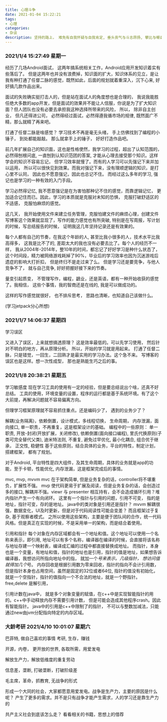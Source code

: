 ```yaml
---
title: 心理斗争
date: 2021-01-04 15:22:21
tags:
- 心理
categories:
- 杂谈
description: 坚持的路上， 难免有自我怀疑与自我肯定, 垂头丧气与斗志昂扬, 攀比与嘲讽, 放弃与启航, 心生无力与信心满满, 这些挣扎，纠结与鸡汤的心理就记录在这里吧。
---
```


### 2021/1/4 15:27:49 星期一

经历了几场Android面试， 这两年搞系统相关工作，Android应用开发知识着实有些落后了。 但是这两年也并没有浪费掉，知识面的扩大，知识体系的见立，是让我有种打通了任督二脉的感觉，既然如此，后面的规划就着重深入，沉下心来, 好好搞几款作品出来。

面试的失败确实挺打击人的，但是站在面试人的角度想也是合理的， 我说我能胜任绝大多数的app开发，但是面试的效果并不能让人信服，你说是为了扩大知识面？但人团队也没有必要去承担我这种选择所带来的风险， 所以， 除非自主创业， 但凡还得进公司， 必然得经过面试，必然得遵我循市场的规律, 既然面广不精，那么就精了再来吧。

打通了任督二脉是啥感觉？ 学习技术不再是毫无头绪， 手上仿佛找到了编程的小锤子， 到处都能敲敲。 那么就拿手上的锤子， 好好打造作品吧。

前几年扩展自己的知识面，这也是性格使然，我学习的过程，超出了认知范围的，必然得刨根问底, 一直刨到认知识范团的答案, 才能从心理去接受那个知识。这样学会的知识不容易忘记， 但学习效率就慢了。而有的人学习可以先强记下来并加以运用， 所以可以很快见到效果。而我对强记下来，没有理顺逻辑的知识，是打心里不认同， 因此也不愿意强记，因此也总记不住。 而经过这么多年的学习, 强记也是学习的一种有效的入门手段。

学习必然得记忆, 我不愿意强记是在为害怕那种记不住的感觉，而靠逻辑记忆， 更加适合记住而已。因此，学习的本质就是克服对未知的恐惧， 克服打破舒适区的不适感， 克服怕麻烦的感觉。 

这几天， 我开始使用文件来建立任务管理，克服怕建文件的麻烦心理，创建文件写博客这个效果就显现了，写作的能力感觉也有所突破, 特别是在写周报，写计划的时候，写总结报告的时候， 证明我这几年坚持记录还是有效果的。


每个人都有自己的节奏，在我这个年龄的人, 甚至比我小很多的人，技术水平比我高得多， 这我是比不了的, 差距太大的我也没有必要去比了。每个人的经历不一样， 我从2004年-2014年，整10年的时间，都忘记了好好学习是种什么状态了，这个时间段，精力被网络游戏耗掉了90%，毕业后的学习效率也因为沉迷游戏后遗症的影响大打折扣， 但是终归不是走过来了么。 但是学习还是要竞争，与他人竞争不了， 就与自己竞争, 好好把握好接下来的节奏。

量变引起质变， 不管理写作，编程，鶝业，还是英语，都有一种开始收获的感觉了。我相信， 这些个事情，我的智商还是在线的, 我是可以做成功的。

这样的写作感觉就很好， 也不排斥思考， 思路也清晰，也知道自己该做什么。 

(学习jetpack分心所想)

### 2021/1/7 14:06:37 星期四
学习误区

又进入了误区，上来就想搞透原理？ 这是效率最低的。可以先学习使用， 然后针对不明白的地方，再从原理分析。
所以，开始的学习就是用起来。 
打通了任督二脉，只是错觉，一回生，二回熟才是最实用的学习办法。这个急不来。
写博客的误区也是这样。想一次性成型， 那也是熟能生巧之后的事。

### 2021/1/8 20:38:21 星期五
学习敏感度
现在学习工具的使用有一定的经验，但是要总结说出个啥，还真不好总结。 工具的使用，环境变量的设置，程序的运行都是基于系统环境。有了这个大前提，再解决问题就不容易偏离方向。 

但理学习框架原理就不容易抓住重点。还是编码少了， 遇到的业务少了？ 

解耦(业务隔离)，依赖倒置，设计模式，多线程切换， 生命周期， 内存泄漏，面向接口, 单一职责，不再重复，这是框架设计的基础。
编程中的一些原则：
单一职责, 开放-封闭(开放扩展，关闭修改), 依赖倒置(面向接口编程), 里氏代换原则(子类可完全替代父类), 迪米特法则, 不重复, 避免过早优化, 最小化耦合, 组合优于继承， 正交性, 稳健性
基于这些原则，结合具体的业务，平台的特性，制定计划， 搭建框架， 都有了规划。

对于Android, 平台特性是四大组件，及其生命周期，具体的业务就是app的功能，至于卡顿，性能优化, 内存泄漏，这是框架完成后的事情。

mvc, mvp, mvvm
mvc 在于架构简单, 但是业务复杂的话，controller将不堪重负，扩展性不强。
mvp 使代码更易于扩展及阅读，但是业务复杂的话，会创造过多的接口, 解耦并不强。viewr 与 presenter 相互持有，会不会造成循环引用？堆内指针产生一个有向闭环。
这里有一个指针与引用的问题，引用不可变， 指的是地址，指针可变，存的是地址。 java中的类对象是引用还是指针？ 
mvvm 解耦很强，数据变化，UI及时更新，但是对于代码阅读性可能会变差？ 而且框架过于复杂, 基于观察者模式。
之所以使用这些架构，主要是便于团队间的合作，统一代码风格。但是真正在实现的时候，不是采用单一的架构，而是结合着使用。

引用和指针
每个对象在内存区域都会有一个地址和值。这个地址可以使用一个名称来表示，即引用, 地址可以有多个名称，编译器在编译的时候，会直接将该名称与地址存建一个映射表，编译成汇编的过程中都直接替换成地址。 而指针，本身也是一个变量，有地址和值，指针的地址也是引用，指针的值是地址，如果想告诉编译器，我想访问所指向地址中的指， 就加一个*号来表示。几级指针， 想访问值就得加几个*号。
内存回收是根据引用数为零来回收，指针的指向不会计引用数，但是指针本身也占用空间，虽然是固定的32位或者64位, 指针的值没有初始化，就是一个空指针，指针的值指向一个不合法的地址，就是一个野指针。free,delete 是解引用，

引用计数在java中， 就是多个对象变量的赋值，在c++中是实现智能指针的用的。c++中手动释放内存不需要引用计数， 但是可能会造成其他程序crash。因此有智能指针。
java中的引用是c++中限制了的指针， 不可以与整数加减法，只能通过new由jvm分配指向特定的内存区域。

### 大龄考研 2021/4/10 10:01:07 星期六

巴菲特, 做自己喜欢的事情
考研, 生存，赚钱

开源，内卷， 更开放的世界, 各取所需，用爱发电

解放生产力，解放低维度的重复劳动

信息差，垄断, 打破垄断，打破阶级差

毛主席，革命，抓教育, 无战争的形式

形成一个大同的社会，大家都愿意用爱发电。战争是生产力，主要的原因是什么呢？ 产生了更多的需求。并不是只有战争才能产生需求，人的学习还是靠生产力的

共产主义社会到底该怎么走？ 看看相关的书籍，思想上的借荐

